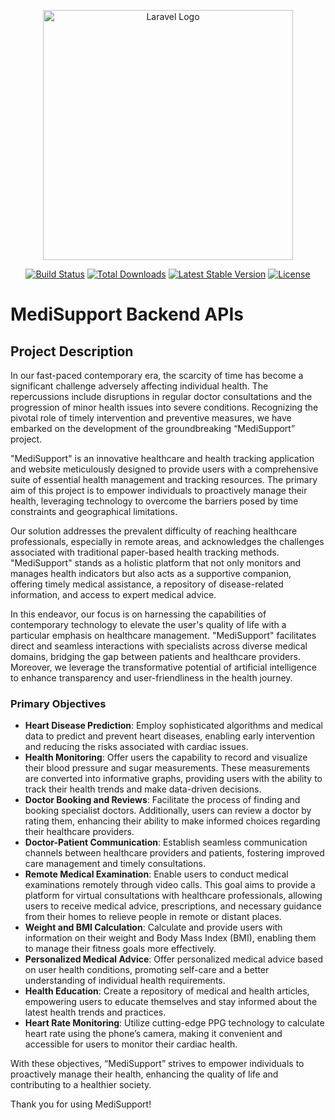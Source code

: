 <p align="center"><img src="https://raw.githubusercontent.com/laravel/art/master/logo-lockup/5%20SVG/2%20CMYK/1%20Full%20Color/laravel-logolockup-cmyk-red.svg" width="400" alt="Laravel Logo"></a></p>

<p align="center">
<a href="https://github.com/laravel/framework/actions"><img src="https://github.com/laravel/framework/workflows/tests/badge.svg" alt="Build Status"></a>
<a href="https://packagist.org/packages/laravel/framework"><img src="https://img.shields.io/packagist/dt/laravel/framework" alt="Total Downloads"></a>
<a href="https://packagist.org/packages/laravel/framework"><img src="https://img.shields.io/packagist/v/laravel/framework" alt="Latest Stable Version"></a>
<a href="https://packagist.org/packages/laravel/framework"><img src="https://img.shields.io/packagist/l/laravel/framework" alt="License"></a>
</p>

# MediSupport Backend APIs

## Project Description

In our fast-paced contemporary era, the scarcity of time has become a significant challenge adversely affecting individual health. The repercussions include disruptions in regular doctor consultations and the progression of minor health issues into severe conditions. Recognizing the pivotal role of timely intervention and preventive measures, we have embarked on the development of the groundbreaking “MediSupport” project.

"MediSupport" is an innovative healthcare and health tracking application and website meticulously designed to provide users with a comprehensive suite of essential health management and tracking resources. The primary aim of this project is to empower individuals to proactively manage their health, leveraging technology to overcome the barriers posed by time constraints and geographical limitations.

Our solution addresses the prevalent difficulty of reaching healthcare professionals, especially in remote areas, and acknowledges the challenges associated with traditional paper-based health tracking methods. "MediSupport" stands as a holistic platform that not only monitors and manages health indicators but also acts as a supportive companion, offering timely medical assistance, a repository of disease-related information, and access to expert medical advice.

In this endeavor, our focus is on harnessing the capabilities of contemporary technology to elevate the user's quality of life with a particular emphasis on healthcare management. "MediSupport" facilitates direct and seamless interactions with specialists across diverse medical domains, bridging the gap between patients and healthcare providers. Moreover, we leverage the transformative potential of artificial intelligence to enhance transparency and user-friendliness in the health journey.

### Primary Objectives
- **Heart Disease Prediction**: Employ sophisticated algorithms and medical data to predict and prevent heart diseases, enabling early intervention and reducing the risks associated with cardiac issues.
- **Health Monitoring**: Offer users the capability to record and visualize their blood pressure and sugar measurements. These measurements are converted into informative graphs, providing users with the ability to track their health trends and make data-driven decisions.
- **Doctor Booking and Reviews**: Facilitate the process of finding and booking specialist doctors. Additionally, users can review a doctor by rating them, enhancing their ability to make informed choices regarding their healthcare providers.
- **Doctor-Patient Communication**: Establish seamless communication channels between healthcare providers and patients, fostering improved care management and timely consultations.
- **Remote Medical Examination**: Enable users to conduct medical examinations remotely through video calls. This goal aims to provide a platform for virtual consultations with healthcare professionals, allowing users to receive medical advice, prescriptions, and necessary guidance from their homes to relieve people in remote or distant places.
- **Weight and BMI Calculation**: Calculate and provide users with information on their weight and Body Mass Index (BMI), enabling them to manage their fitness goals more effectively.
- **Personalized Medical Advice**: Offer personalized medical advice based on user health conditions, promoting self-care and a better understanding of individual health requirements.
- **Health Education**: Create a repository of medical and health articles, empowering users to educate themselves and stay informed about the latest health trends and practices.
- **Heart Rate Monitoring**: Utilize cutting-edge PPG technology to calculate heart rate using the phone’s camera, making it convenient and accessible for users to monitor their cardiac health.

With these objectives, “MediSupport” strives to empower individuals to proactively manage their health, enhancing the quality of life and contributing to a healthier society.

Thank you for using MediSupport!
